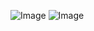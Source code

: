 ![Image](https://github.com/user-attachments/assets/093c0fa0-cf8d-42ac-817c-9165d3949d58)
![Image](https://github.com/user-attachments/assets/c9729059-8164-4899-a5a7-665b5bca0e92)
